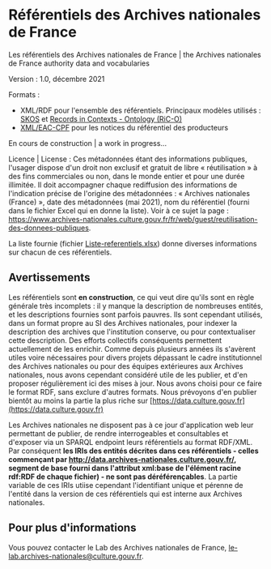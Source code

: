 # Référentiels des Archives nationales de France

Les référentiels des Archives nationales de France | the Archives nationales de France authority data and vocabularies

Version : 1.0, décembre 2021

Formats : 

- XML/RDF pour l'ensemble des référentiels. Principaux modèles utilisés : [SKOS](https://www.w3.org/2004/02/skos/) et [Records in Contexts - Ontology (RiC-O)](https://www.ica.org/standards/RiC/ontology)
- [XML/EAC-CPF](https://eac.staatsbibliothek-berlin.de/schemata-and-tag-library/) pour les notices du référentiel des producteurs

En cours de construction | a work in progress...

Licence | License : Ces métadonnées étant des informations publiques, l'usager dispose d'un droit non exclusif et gratuit de libre « réutilisation » à des fins commerciales ou non, dans le monde entier et pour une durée illimitée. Il doit accompagner chaque rediffusion des informations de l'indication précise de l'origine des métadonnées : « Archives nationales (France) », date des métadonnées (mai 2021), nom du référentiel (fourni dans le fichier Excel qui en donne la liste). Voir à ce sujet la page : https://www.archives-nationales.culture.gouv.fr/fr/web/guest/reutilisation-des-donnees-publiques.


La liste fournie (fichier [Liste-referentiels.xlsx](https://github.com/ArchivesNationalesFR/Referentiels/blob/main/Liste-referentiels.xlsx)) donne diverses informations sur chacun de ces référentiels.

## Avertissements

Les référentiels sont **en construction**, ce qui veut dire qu'ils sont en règle générale très incomplets : il y manque la description de nombreuses entités, et les descriptions fournies sont parfois pauvres. Ils sont cependant utilisés, dans un format propre au SI des Archives nationales, pour indexer la description des archives que l'institution conserve, ou pour contextualiser cette description. Des efforts collectifs conséquents permettent actuellement de les enrichir. Comme depuis plusieurs années ils s'avèrent utiles voire nécessaires pour divers projets dépassant le cadre institutionnel des Archives nationales ou pour des équipes extérieures aux Archives nationales, nous avons cependant considéré utile de les publier, et d'en proposer régulièrement ici des mises à jour. Nous avons choisi pour ce faire le format RDF, sans exclure d'autres formats. Nous prévoyons d'en publier bientôt au moins la partie la plus riche sur [https://data.culture.gouv.fr](https://data.culture.gouv.fr)


Les Archives nationales ne disposent pas à ce jour d'application web leur permettant de publier, de rendre interrogeables et consultables et d'exposer via un SPARQL endpoint leurs référentiels au format RDF/XML. Par conséquent **les IRIs des entités décrites dans ces référentiels - celles commençant par http://data.archives-nationales.culture.gouv.fr/, segment de base fourni dans l'attribut xml:base de l'élément racine rdf:RDF de chaque fichier) -  ne sont pas déréférençables**. La partie variable de ces IRIs utiise cependant l'identifiant unique et pérenne de l'entité dans la version de ces référentiels qui est interne aux Archives nationales. 

## Pour plus d'informations

Vous pouvez contacter le Lab des Archives nationales de France, [le-lab.archives-nationales@culture.gouv.fr](email:le-lab.archives-nationales@culture.gouv.fr).